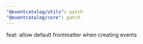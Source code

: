 ```yaml
---
"@eventcatalog/utils": patch
"@eventcatalog/core": patch
---
```


feat: allow default frontmatter when creating events
